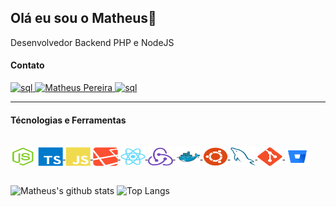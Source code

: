 ## Olá eu sou o Matheus👋


<!--
[![Site Badge](https://img.shields.io/badge/%20-site%20pessoal-blueviolet)](https://site/)
-->
Desenvolvedor Backend PHP e NodeJS

#### Contato
<a href="https://www.linkedin.com/in/matheuspdias98/" target="_blank">
      <img alt="sql" src="https://img.shields.io/badge/linkedin-0A66C2.svg?style=for-the-badge&logo=linkedin&logoColor=white" />
</a>
<a href="mailto:matheus.tecinfor98@gmail.com" target="_blank">
      <img alt="Matheus Pereira" src="https://img.shields.io/badge/-Gmail-5659EB?style=for-the-badge&logo=Gmail&logoColor=white&link=mailto:matheus.tecinfor98@gmail.com" />
</a>
<a href="https://api.whatsapp.com/send?phone=5511976048255" target="_blank">
      <img alt="sql" src="https://img.shields.io/badge/whatsapp-00E676.svg?style=for-the-badge&logo=whatsapp&logoColor=white" />
</a>

---
#### Técnologias e Ferramentas
</div>
<div style="display: inline_block"><br>
<a href="https://nodejs.org/en/docs/guides/getting-started-guide/" target="_blank">
  <img align="center" alt="Matheus-Node" height="30" width="40" src="https://raw.githubusercontent.com/devicons/devicon/master/icons/nodejs/nodejs-plain.svg"><a/>
<a href="https://www.typescriptlang.org/" target="_blank">
  <img align="center" alt="Matheus-Ts" height="30" width="40" src="https://raw.githubusercontent.com/devicons/devicon/master/icons/typescript/typescript-plain.svg">
<a/>
<a href="https://developer.mozilla.org/pt-BR/docs/Web/JavaScript" target="_blank">
  <img align="center" alt="Matheus-Js" height="30" width="40" src="https://raw.githubusercontent.com/devicons/devicon/master/icons/javascript/javascript-plain.svg">
<a/>
<a href="https://laravel.com/" target="_blank">
  <img align="center" alt="Matheus-Laravel" height="30" width="40" src="https://raw.githubusercontent.com/devicons/devicon/master/icons/laravel/laravel-plain.svg">
<a/>
<a href="https://pt-br.reactjs.org/" target="_blank">
  <img align="center" alt="Matheus-React" height="30" width="40" src="https://raw.githubusercontent.com/devicons/devicon/master/icons/react/react-original.svg">
<a/>
<a href="https://redux.js.org/introduction/getting-started" target="_blank"> 
  <img align="center" alt="Matheus-Redux" height="30" width="40" src="https://raw.githubusercontent.com/devicons/devicon/master/icons/redux/redux-original.svg">
<a/>
<a href="https://www.docker.com/" target="_blank">
  <img align="center" alt="Matheus-Docker" height="30" width="40" src="https://raw.githubusercontent.com/devicons/devicon/master/icons/docker/docker-original.svg">
<a/>
<a href="https://ubuntu.com/" target="_blank">
  <img align="center" alt="Matheus-Ubuntu" height="30" width="40" src="https://raw.githubusercontent.com/devicons/devicon/master/icons/ubuntu/ubuntu-plain.svg">
<a/>
<a href="https://www.mysql.com/" target="_blank">
  <img align="center" alt="Matheus-Mysql" height="30" width="40" src="https://raw.githubusercontent.com/devicons/devicon/master/icons/mysql/mysql-plain.svg">
<a/>
<a href="https://git-scm.com/" target="_blank">
  <img align="center" alt="Matheus-Git" height="30" width="40" src="https://raw.githubusercontent.com/devicons/devicon/master/icons/git/git-plain.svg">
<a/>
<a href="https://bitbucket.org/product/" target="_blank">
  <img align="center" alt="Matheus-Bitbucket" height="30" width="40" src="https://raw.githubusercontent.com/devicons/devicon/master/icons/bitbucket/bitbucket-original.svg">
<a/>
      
</div>
<br/>

<div align="display: flex; align-items:center; justify-content: space-between;" >

![Matheus's github stats](https://github-readme-stats.vercel.app/api?username=matheuspdias&layout=compact&theme=radical&bg_color=30,0d0d0d,191919&title_color=fff&text_color=fff&icon_color=79ff97)
![Top Langs](https://github-readme-stats.vercel.app/api/top-langs/?username=matheuspdias&layout=compact&theme=radical&bg_color=30,0d0d0d,191919&title_color=fff&text_color=fff&icon_color=79ff97)

</div>

